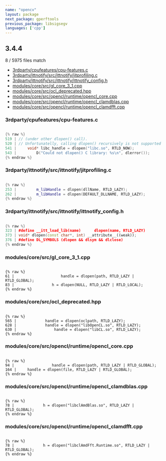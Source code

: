 ```yaml
---
name: "opencv"
layout: package
next_package: gperftools
previous_package: libsigsegv
languages: ['cpp']
---
```

## 3.4.4
8 / 5975 files match

 - [3rdparty/cpufeatures/cpu-features.c](#3rdpartycpufeaturescpu-featuresc)
 - [3rdparty/ittnotify/src/ittnotify/jitprofiling.c](#3rdpartyittnotifysrcittnotifyjitprofilingc)
 - [3rdparty/ittnotify/src/ittnotify/ittnotify_config.h](#3rdpartyittnotifysrcittnotifyittnotify_configh)
 - [modules/core/src/gl_core_3_1.cpp](#modulescoresrcgl_core_3_1cpp)
 - [modules/core/src/ocl_deprecated.hpp](#modulescoresrcocl_deprecatedhpp)
 - [modules/core/src/opencl/runtime/opencl_core.cpp](#modulescoresrcopenclruntimeopencl_corecpp)
 - [modules/core/src/opencl/runtime/opencl_clamdblas.cpp](#modulescoresrcopenclruntimeopencl_clamdblascpp)
 - [modules/core/src/opencl/runtime/opencl_clamdfft.cpp](#modulescoresrcopenclruntimeopencl_clamdfftcpp)

### 3rdparty/cpufeatures/cpu-features.c

```cpp

{% raw %}
519 | // (under other dlopen() call).
520 | // Unfortunatelly, calling dlopen() recursively is not supported on some old
541 |     void* libc_handle = dlopen("libc.so", RTLD_NOW);
543 |         D("Could not dlopen() C library: %s\n", dlerror());
{% endraw %}

```
### 3rdparty/ittnotify/src/ittnotify/jitprofiling.c

```cpp

{% raw %}
253 |         m_libHandle = dlopen(dllName, RTLD_LAZY);
262 |         m_libHandle = dlopen(DEFAULT_DLLNAME, RTLD_LAZY);
{% endraw %}

```
### 3rdparty/ittnotify/src/ittnotify/ittnotify_config.h

```cpp

{% raw %}
323 | #define __itt_load_lib(name)      dlopen(name, RTLD_LAZY)
373 | void* dlopen(const char*, int) __attribute__((weak));
376 | #define DL_SYMBOLS (dlopen && dlsym && dlclose)
{% endraw %}

```
### modules/core/src/gl_core_3_1.cpp

```

{% raw %}
61 |                     handle = dlopen(path, RTLD_LAZY | RTLD_GLOBAL);
83 |                 h = dlopen(NULL, RTLD_LAZY | RTLD_LOCAL);
{% endraw %}

```
### modules/core/src/ocl_deprecated.hpp

```

{% raw %}
565 |             handle = dlopen(oclpath, RTLD_LAZY);
628 |             handle = dlopen("libOpenCL.so", RTLD_LAZY);
630 |                 handle = dlopen("libCL.so", RTLD_LAZY);
{% endraw %}

```
### modules/core/src/opencl/runtime/opencl_core.cpp

```

{% raw %}
94 |                 handle = dlopen(path, RTLD_LAZY | RTLD_GLOBAL);
164 |     handle = dlopen(file, RTLD_LAZY | RTLD_GLOBAL);
{% endraw %}

```
### modules/core/src/opencl/runtime/opencl_clamdblas.cpp

```

{% raw %}
78 |             h = dlopen("libclAmdBlas.so", RTLD_LAZY | RTLD_GLOBAL);
{% endraw %}

```
### modules/core/src/opencl/runtime/opencl_clamdfft.cpp

```

{% raw %}
78 |             h = dlopen("libclAmdFft.Runtime.so", RTLD_LAZY | RTLD_GLOBAL);
{% endraw %}

```